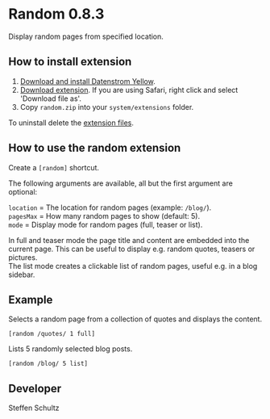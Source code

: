 Random 0.8.3
======================
Display random pages from specified location.

## How to install extension

1. [Download and install Datenstrom Yellow](https://github.com/datenstrom/yellow/).
2. [Download extension](https://github.com/schulle4u/yellow-extensions-schulle4u/raw/master/zip/random.zip). If you are using Safari, right click and select 'Download file as'.
3. Copy `random.zip` into your `system/extensions` folder.

To uninstall delete the [extension files](extension.ini).

## How to use the random extension

Create a `[random]` shortcut. 

The following arguments are available, all but the first argument are optional:

`location` = The location for random pages (example: `/blog/`).  
`pagesMax` = How many random pages to show (default: 5).  
`mode` = Display mode for random pages (full, teaser or list). 

In full and teaser mode the page title and content are embedded into the current page. This can be useful to display e.g. random quotes, teasers or pictures.  
The list mode creates a clickable list of random pages, useful e.g. in a blog sidebar. 

## Example

Selects a random page from a collection of quotes and displays the content. 

`[random /quotes/ 1 full]`

Lists 5 randomly selected blog posts. 

`[random /blog/ 5 list]`

## Developer

Steffen Schultz
